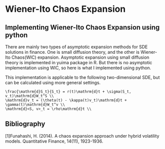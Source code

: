 # Wiener-Ito Chaos Expansion
## Implementing Wiener-Ito Chaos Expansion using python
There are mainly two types of asymptotic expansion methods for SDE solutions in finance.
One is small diffusion theory, and the other is Wiener-Ito Chaos(WIC) expansion.
Asymptotic expansion using small diffusion theory is implemented in yuima package in R.
But there is no asymptotic implementation using WIC, so here is what I implemented using python.

This implementation is applicable to the following two-dimensional SDE, but can be calculated using more general settings.

    \frac{\mathrm{d}S_t}{S_t} = r(t)\mathrm{d}t + \sigma(S_t, v_t)\mathrm{d}W_t^S \\
    \mathrm{d}v_t = (\theta(t) - \kappa(t)v_t)\mathrm{d}t + \gamma(t)\mathrm{d}W_t^v \\
    \mathrm{d}<S, v>_t = \rho\mathrm{d}t \\


## Bibliography
[1]Funahashi, H. (2014). A chaos expansion approach under hybrid volatility models. Quantitative Finance, 14(11), 1923-1936.
